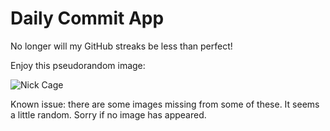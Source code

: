 Daily Commit App
================
No longer will my GitHub streaks be less than perfect!

Enjoy this pseudorandom image:

![Nick Cage](http://www.placecage.com/800/200 "Nick Cage")

Known issue: there are some images missing from some of these. It seems a little random. Sorry if no image has appeared.